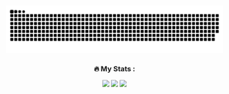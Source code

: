<div align="center">
  <div align="center">
  <img  src="https://raw.githubusercontent.com/1999AZZAR/1999AZZAR/readme/resources/img/grid-snake.svg"
       alt="snake" />
    
### :fire: My Stats :
![](http://github-profile-summary-cards.vercel.app/api/cards/profile-details?username=faustyu&theme=dark)
![](http://github-profile-summary-cards.vercel.app/api/cards/stats?username=faustyu&theme=dark)
![](http://github-profile-summary-cards.vercel.app/api/cards/repos-per-language?username=faustyu&theme=dark)
